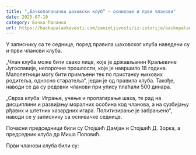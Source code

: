 ```yaml
---
title: "„Бачкопаланачки шаховски клуб“ – оснивање и први чланови"
date: 2025-07-10
category: Бачка Паланка
url: https://backapalankavesti.com/zanimljivosti/iz-istorije/backopalanacki-sahovski-klub-osnivanje-i-prvi-clanovi/
---
```


У записнику са те седнице, поред правила шаховског клуба наведени су и први чланови клуба.

„Члан клуба може бити свако лице, које је држављанин Краљевине Југославије, непорочне прошлости, које је навршило 18 година. Малолетници могу бити примљени тек по пристанку њихових родитеља, односно старатеља“, један је од правила клуба. Такође, наводи се да су редовни чланови при упису плаћали 500 динара.

„Сврха клуба: Играње, учење и пропагирање шаха, те рад на дисциплини и развијању моралних особина код чланова, а на сузбијању рђавих и штетних хазардних игара. Политизирање је забрањено“, наводи се у записнику са оснивачке седнице.

Почасни председници били су Стојшић Дамјан и Стојшић Д. Зорка, а председник клуба др Миша Поповић.

Први чланови клуба били су:
